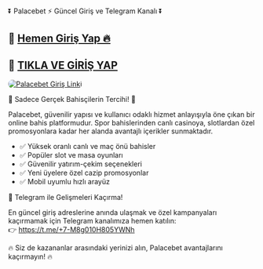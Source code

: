 <p class="highlight">⏬ Palacebet ⚡ Güncel Giriş ve Telegram Kanalı ⏬</p>

<h2>🔗 <a href="https://cutt.ly/PalaceLink" target="_blank">Hemen Giriş Yap 🔥</a></h2>
<h2>🔗 <a href="https://cutt.ly/PalaceLink" target="_blank">TIKLA VE GİRİŞ YAP</a></h2>

<a href="https://cutt.ly/PalaceLink" title="Palacebet Giriş">
  <img src="https://i.ibb.co/rG4VdgSv/images-6.jpg" alt="Palacebet Giriş Linki" style="max-width:100%; height:auto; border-radius:8px;">
</a>

<p class="highlight">🎁 Sadece Gerçek Bahisçilerin Tercihi! 🎁</p>

<p>
  Palacebet, güvenilir yapısı ve kullanıcı odaklı hizmet anlayışıyla öne çıkan bir online bahis platformudur.
  Spor bahislerinden canlı casinoya, slotlardan özel promosyonlara kadar her alanda avantajlı içerikler sunmaktadır.
</p>

<ul>
  <li>✅ Yüksek oranlı canlı ve maç önü bahisler</li>
  <li>✅ Popüler slot ve masa oyunları</li>
  <li>✅ Güvenilir yatırım-çekim seçenekleri</li>
  <li>✅ Yeni üyelere özel cazip promosyonlar</li>
  <li>✅ Mobil uyumlu hızlı arayüz</li>
</ul>

<p class="highlight">📲 Telegram ile Gelişmeleri Kaçırma!</p>
<p>
  En güncel giriş adreslerine anında ulaşmak ve özel kampanyaları kaçırmamak için Telegram kanalımıza hemen katılın:
  <br>
  👉 <a href="https://t.me/+7-M8g010H805YWNh" target="_blank">https://t.me/+7-M8g010H805YWNh</a>
</p>

<p class="highlight">🔥 Siz de kazananlar arasındaki yerinizi alın, Palacebet avantajlarını kaçırmayın! 🔥</p>
